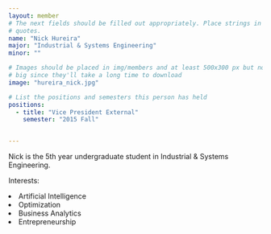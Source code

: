 ```yaml
---
layout: member
# The next fields should be filled out appropriately. Place strings in double 
# quotes.
name: "Nick Hureira"
major: "Industrial & Systems Engineering"
minor: ""

# Images should be placed in img/members and at least 500x300 px but not too
# big since they'll take a long time to download
image: "hureira_nick.jpg"

# List the positions and semesters this person has held
positions:
  - title: "Vice President External"
    semester: "2015 Fall"


---
```

Nick is the 5th year undergraduate student in Industrial & Systems Engineering.

Interests:
<li>Artificial Intelligence</li>
<li>Optimization</li>
<li>Business Analytics</li>
<li>Entrepreneurship</li>
